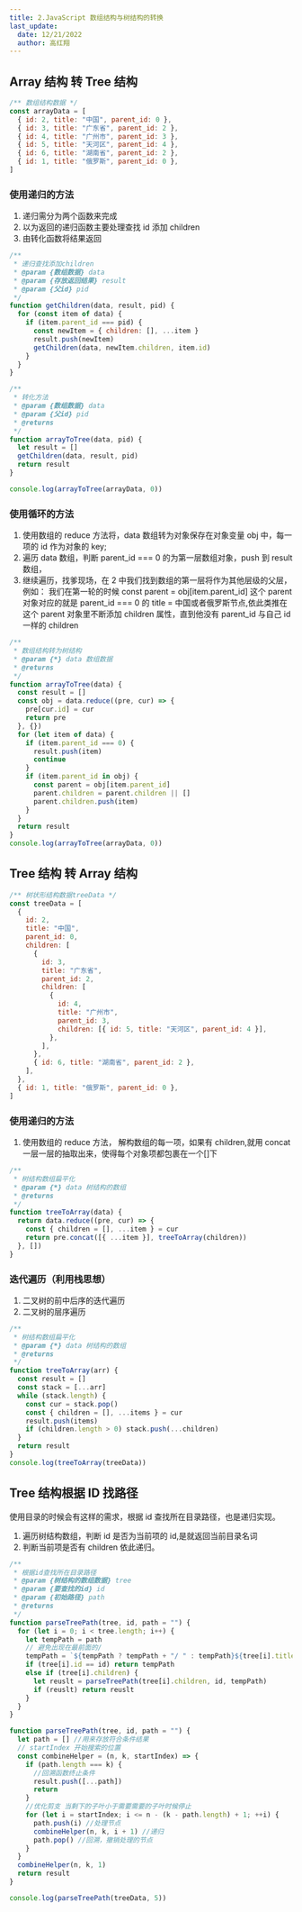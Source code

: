```yaml
---
title: 2.JavaScript 数组结构与树结构的转换
last_update:
  date: 12/21/2022
  author: 高红翔
---
```


## Array 结构 转 Tree 结构

```js
/** 数组结构数据 */
const arrayData = [
  { id: 2, title: "中国", parent_id: 0 },
  { id: 3, title: "广东省", parent_id: 2 },
  { id: 4, title: "广州市", parent_id: 3 },
  { id: 5, title: "天河区", parent_id: 4 },
  { id: 6, title: "湖南省", parent_id: 2 },
  { id: 1, title: "俄罗斯", parent_id: 0 },
]
```

### 使用递归的方法

1. 递归需分为两个函数来完成
2. 以为返回的递归函数主要处理查找 id 添加 children
3. 由转化函数将结果返回

```js
/**
 * 递归查找添加children
 * @param {数组数据} data
 * @param {存放返回结果} result
 * @param {父id} pid
 */
function getChildren(data, result, pid) {
  for (const item of data) {
    if (item.parent_id === pid) {
      const newItem = { children: [], ...item }
      result.push(newItem)
      getChildren(data, newItem.children, item.id)
    }
  }
}

/**
 * 转化方法
 * @param {数组数据} data
 * @param {父id} pid
 * @returns
 */
function arrayToTree(data, pid) {
  let result = []
  getChildren(data, result, pid)
  return result
}

console.log(arrayToTree(arrayData, 0))
```

### 使用循环的方法

1. 使用数组的 reduce 方法将，data 数组转为对象保存在对象变量 obj 中，每一项的 id 作为对象的 key;
2. 遍历 data 数组，判断 parent_id === 0 的为第一层数组对象，push 到 result 数组，
3. 继续遍历，找爹现场，在 2 中我们找到数组的第一层将作为其他层级的父层，
   例如： 我们在第一轮的时候 const parent = obj[item.parent_id] 这个 parent 对象对应的就是 parent_id === 0 的 title = 中国或者俄罗斯节点,依此类推在这个 parent 对象里不断添加 children 属性，直到他没有 parent_id 与自己 id 一样的 children

```js
/**
 * 数组结构转为树结构
 * @param {*} data 数组数据
 * @returns
 */
function arrayToTree(data) {
  const result = []
  const obj = data.reduce((pre, cur) => {
    pre[cur.id] = cur
    return pre
  }, {})
  for (let item of data) {
    if (item.parent_id === 0) {
      result.push(item)
      continue
    }
    if (item.parent_id in obj) {
      const parent = obj[item.parent_id]
      parent.children = parent.children || []
      parent.children.push(item)
    }
  }
  return result
}
console.log(arrayToTree(arrayData, 0))
```

## Tree 结构 转 Array 结构

```js
/** 树状形结构数据treeData */
const treeData = [
  {
    id: 2,
    title: "中国",
    parent_id: 0,
    children: [
      {
        id: 3,
        title: "广东省",
        parent_id: 2,
        children: [
          {
            id: 4,
            title: "广州市",
            parent_id: 3,
            children: [{ id: 5, title: "天河区", parent_id: 4 }],
          },
        ],
      },
      { id: 6, title: "湖南省", parent_id: 2 },
    ],
  },
  { id: 1, title: "俄罗斯", parent_id: 0 },
]
```

### 使用递归的方法

1.  使用数组的 reduce 方法， 解构数组的每一项，如果有 children,就用 concat 一层一层的抽取出来，使得每个对象项都包裹在一个[]下

```js
/**
 * 树结构数组扁平化
 * @param {*} data 树结构的数组
 * @returns
 */
function treeToArray(data) {
  return data.reduce((pre, cur) => {
    const { children = [], ...item } = cur
    return pre.concat([{ ...item }], treeToArray(children))
  }, [])
}
```

### 迭代遍历（利用栈思想）

1.  二叉树的前中后序的迭代遍历
2.  二叉树的层序遍历

```js
/**
 * 树结构数组扁平化
 * @param {*} data 树结构的数组
 * @returns
 */
function treeToArray(arr) {
  const result = []
  const stack = [...arr]
  while (stack.length) {
    const cur = stack.pop()
    const { children = [], ...items } = cur
    result.push(items)
    if (children.length > 0) stack.push(...children)
  }
  return result
}
console.log(treeToArray(treeData))
```

## Tree 结构根据 ID 找路径

使用目录的时候会有这样的需求，根据 id 查找所在目录路径，也是递归实现。

1. 遍历树结构数组，判断 id 是否为当前项的 id,是就返回当前目录名词
2. 判断当前项是否有 children 依此递归。

```js
/**
 * 根据id查找所在目录路径
 * @param {树结构的数组数据} tree
 * @param {要查找的id} id
 * @param {初始路径} path
 * @returns
 */
function parseTreePath(tree, id, path = "") {
  for (let i = 0; i < tree.length; i++) {
    let tempPath = path
    // 避免出现在最前面的/
    tempPath = `${tempPath ? tempPath + "/ " : tempPath}${tree[i].title}`
    if (tree[i].id == id) return tempPath
    else if (tree[i].children) {
      let reuslt = parseTreePath(tree[i].children, id, tempPath)
      if (reuslt) return reuslt
    }
  }
}

function parseTreePath(tree, id, path = "") {
  let path = [] //用来存放符合条件结果
  // startIndex 开始搜索的位置
  const combineHelper = (n, k, startIndex) => {
    if (path.length === k) {
      //回溯函数终止条件
      result.push([...path])
      return
    }
    //优化剪支 当剩下的子叶小于需要需要的子叶时候停止
    for (let i = startIndex; i <= n - (k - path.length) + 1; ++i) {
      path.push(i) //处理节点
      combineHelper(n, k, i + 1) //递归
      path.pop() //回溯，撤销处理的节点
    }
  }
  combineHelper(n, k, 1)
  return result
}

console.log(parseTreePath(treeData, 5))
```
